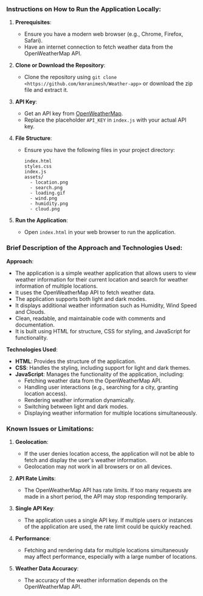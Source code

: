 ### Instructions on How to Run the Application Locally:

1. **Prerequisites**:
   - Ensure you have a modern web browser (e.g., Chrome, Firefox, Safari).
   - Have an internet connection to fetch weather data from the OpenWeatherMap API.

2. **Clone or Download the Repository**:
   - Clone the repository using `git clone <https://github.com/kmranimesh/Weather-app>` or download the zip file and extract it.

3. **API Key**:
   - Get an API key from [OpenWeatherMap](https://home.openweathermap.org/users/sign_up).
   - Replace the placeholder `API_KEY` in `index.js` with your actual API key.

4. **File Structure**:
   - Ensure you have the following files in your project directory:
     ```
     index.html
     styles.css
     index.js
     assets/
       - location.png
       - search.png
       - loading.gif
       - wind.png
       - humidity.png
       - cloud.png
     ```

5. **Run the Application**:
   - Open `index.html` in your web browser to run the application.

### Brief Description of the Approach and Technologies Used:

**Approach**:
- The application is a simple weather application that allows users to view weather information for their current location and search for weather information of multiple locations.
- It uses the OpenWeatherMap API to fetch weather data.
- The application supports both light and dark modes.
- It displays additional weather information such as Humidity, Wind Speed and Clouds.
- Clean, readable, and maintainable code with comments and documentation.
- It is built using HTML for structure, CSS for styling, and JavaScript for functionality.

**Technologies Used**:
- **HTML**: Provides the structure of the application.
- **CSS**: Handles the styling, including support for light and dark themes.
- **JavaScript**: Manages the functionality of the application, including:
  - Fetching weather data from the OpenWeatherMap API.
  - Handling user interactions (e.g., searching for a city, granting location access).
  - Rendering weather information dynamically.
  - Switching between light and dark modes.
  - Displaying weather information for multiple locations simultaneously.

### Known Issues or Limitations:

1. **Geolocation**:
   - If the user denies location access, the application will not be able to fetch and display the user's weather information.
   - Geolocation may not work in all browsers or on all devices.

2. **API Rate Limits**:
   - The OpenWeatherMap API has rate limits. If too many requests are made in a short period, the API may stop responding temporarily.

3. **Single API Key**:
   - The application uses a single API key. If multiple users or instances of the application are used, the rate limit could be quickly reached.

4. **Performance**:
   - Fetching and rendering data for multiple locations simultaneously may affect performance, especially with a large number of locations.

5. **Weather Data Accuracy**:
   - The accuracy of the weather information depends on the OpenWeatherMap API.
